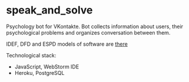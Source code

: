 # speak_and_solve
Psychology bot for VKontakte. 
Bot collects information about users, their psychological problems and organizes conversation between them.

IDEF, DFD and ESPD models of software are [there](https://github.com/pustoshilov-d/speak_and_solve/tree/master/models) 

Technological stack: 
- JavaScript, WebStorm IDE
- Heroku, PostgreSQL
